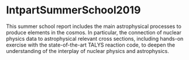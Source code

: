 # IntpartSummerSchool2019

This summer school report includes the main astrophysical processes to produce elements in the cosmos. In particular, the connection of nuclear physics data to astrophysical relevant cross sections, including hands-on exercise with the state-of-the-art TALYS reaction code, to deepen the understanding of the interplay of nuclear physics and astrophysics.

